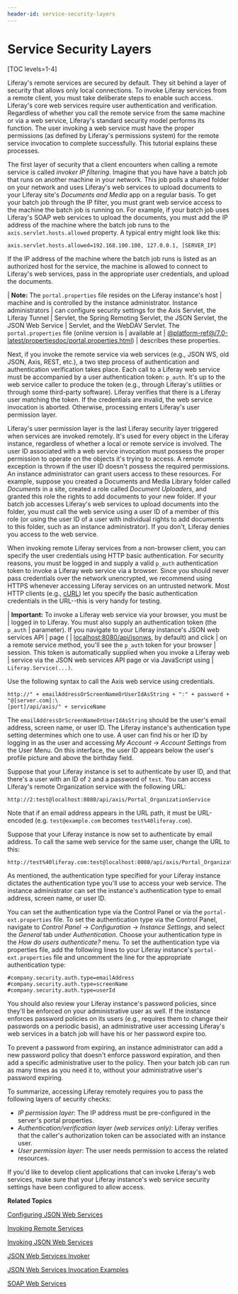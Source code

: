 ```yaml
---
header-id: service-security-layers
---
```


# Service Security Layers

[TOC levels=1-4]

Liferay's remote services are secured by default. They sit behind a layer of
security that allows only local connections. To invoke Liferay services from a 
remote client, you must take deliberate steps to enable such access. Liferay's 
core web services require user authentication and verification. Regardless of
whether you call the remote service from the same machine or via a web service, 
Liferay's standard security model performs its function. The user invoking a web
service must have the proper permissions (as defined by Liferay's permissions
system) for the remote service invocation to complete successfully. This 
tutorial explains these processes. 

The first layer of security that a client encounters when calling a remote
service is called *invoker IP filtering*. Imagine that you have have a batch job
that runs on another machine in your network. This job polls a shared folder on
your network and uses Liferay's web services to upload documents to your Liferay 
site's *Documents and Media* app on a regular basis. To get your batch job 
through the IP filter, you must grant web service access to the machine the 
batch job is running on. For example, if your batch job uses Liferay's SOAP web
services to upload the documents, you must add the IP address of the machine
where the batch job runs to the `axis.servlet.hosts.allowed` property. A typical
entry might look like this:

    axis.servlet.hosts.allowed=192.168.100.100, 127.0.0.1, [SERVER_IP]

If the IP address of the machine where the batch job runs is listed as an
authorized host for the service, the machine is allowed to connect to Liferay's 
web services, pass in the appropriate user credentials, and upload the 
documents. 

| **Note:** The `portal.properties` file resides on the Liferay instance's host
| machine and is controlled by the instance administrator. Instance administrators
| can configure security settings for the Axis Servlet, the Liferay Tunnel
| Servlet, the Spring Remoting Servlet, the JSON Servlet, the JSON Web Service
| Servlet, and the WebDAV Servlet. The `portal.properties` file (online version is
| available at
| [@platform-ref@/7.0-latest/propertiesdoc/portal.properties.html](@platform-ref@/7.0-latest/propertiesdoc/portal.properties.html))
| describes these properties.

Next, if you invoke the remote service via web services (e.g., JSON WS, old 
JSON, Axis, REST, etc.), a two step process of authentication and authentication
verification takes place. Each call to a Liferay web service must be accompanied 
by a user authentication token: `p_auth`. It's up to the web service caller to 
produce the token (e.g., through Liferay's utilities or through some third-party 
software). Liferay verifies that there is a Liferay user matching the token. If 
the credentials are invalid, the web service invocation is aborted. Otherwise, 
processing enters Liferay's user permission layer. 

Liferay's user permission layer is the last Liferay security layer triggered
when services are invoked remotely. It's used for every object in the Liferay 
instance, regardless of whether a local or remote service is involved. The user 
ID associated with a web service invocation must possess the proper permission 
to operate on the objects it's trying to access. A remote exception is thrown if
the user ID doesn't possess the required permissions. An instance administrator
can grant users access to these resources. For example, suppose you created a
Documents and Media Library folder called *Documents* in a site, created a role
called *Document Uploaders*, and granted this role the rights to add documents
to your new folder. If your batch job accesses Liferay's web services to upload
documents into the folder, you must call the web service using a user ID of a
member of this role (or using the user ID of a user with individual rights to
add documents to this folder, such as an instance administrator). If you don't,
Liferay denies you access to the web service. 

When invoking remote Liferay services from a non-browser client, you can specify
the user credentials using HTTP basic authentication. For security reasons, you
must be logged in and supply a valid `p_auth` authentication token to invoke a 
Liferay web service via a browser. Since you should never pass credentials over 
the network unencrypted, we recommend using HTTPS whenever accessing Liferay 
services on an untrusted network. Most HTTP clients (e.g.,
[cURL](http://curl.haxx.se/)) let you specify the basic authentication 
credentials in the URL--this is very handy for testing.

| **Important:** To invoke a Liferay web service via your browser, you must be
| logged in to Liferay. You must also supply an authentication token (the `p_auth`
| parameter). If you navigate to your Liferay instance's JSON web services API
| page (
| [localhost:8080/api/jsonws](localhost:8080/api/jsonws), by default) and click
| on a remote service method, you'll see the `p_auth` token for your browser
| session. This token is automatically supplied when you invoke a Liferay web
| service via the JSON web services API page or via JavaScript using
| `Liferay.Service(...)`.

Use the following syntax to call the Axis web service using credentials.

    http://" + emailAddressOrScreenNameOrUserIdAsString + ":" + password + "@[server.com]:\
    [port]/api/axis/" + serviceName

The `emailAddressOrScreenNameOrUserIdAsString` should be the user's email
address, screen name, or user ID. The Liferay instance's authentication type 
setting determines which one to use. A user can find his or her ID by logging in 
as the user and accessing *My Account* &rarr; *Account Settings* from the User 
Menu. On this interface, the user ID appears below the user's profile picture 
and above the birthday field. 

Suppose that your Liferay instance is set to authenticate by user ID, and that 
there's a user with an ID of `2` and a password of `test`. You can access 
Liferay's remote Organization service with the following URL: 

    http://2:test@localhost:8080/api/axis/Portal_OrganizationService

Note that if an email address appears in the URL path, it must be URL-encoded 
(e.g. `test@example.com` becomes `test%40liferay.com`). 

Suppose that your Liferay instance is now set to authenticate by email address. 
To call the same web service for the same user, change the URL to this: 

    http://test%40liferay.com:test@localhost:8080/api/axis/Portal_OrganizationService

As mentioned, the authentication type specified for your Liferay instance 
dictates the authentication type you'll use to access your web service. The 
instance administrator can set the instance's authentication type to email 
address, screen name, or user ID. 

You can set the authentication type via the Control Panel or via the
`portal-ext.properties` file. To set the authentication type via the Control 
Panel, navigate to  *Control Panel* &rarr; *Configuration* &rarr; *Instance 
Settings*, and select the *General* tab under *Authentication*. Choose your 
authentication type in the *How do users authenticate?* menu. To set the 
authentication type via properties file, add the following lines to your Liferay 
instance's `portal-ext.properties` file and uncomment the line for the 
appropriate authentication type: 

    #company.security.auth.type=emailAddress
    #company.security.auth.type=screenName
    #company.security.auth.type=userId

You should also review your Liferay instance's password policies, since they'll 
be enforced on your administrative user as well. If the instance enforces 
password policies on its users (e.g., requires them to change their passwords on 
a periodic basis), an administrative user accessing Liferay's web services in a 
batch job will have his or her password expire too. 

To prevent a password from expiring, an instance administrator can add a new 
password policy that doesn't enforce password expiration, and then add a 
specific administrative user to the policy. Then your batch job can run as many 
times as you need it to, without your administrative user's password expiring. 

To summarize, accessing Liferay remotely requires you to pass the following
layers of security checks:

- *IP permission layer*: The IP address must be pre-configured in the server's
  portal properties. 
- *Authentication/verification layer (web services only)*: Liferay verifies that
  the caller's authorization token can be associated with an instance user.  
- *User permission layer*: The user needs permission to access the related
  resources. 

If you'd like to develop client applications that can invoke Liferay's web
services, make sure that your Liferay instance's web service security settings
have been configured to allow access. 

**Related Topics**

[Configuring JSON Web Services](/docs/7-0/tutorials/-/knowledge_base/t/portal-configuration-of-json-web-services)

[Invoking Remote Services](/docs/7-0/tutorials/-/knowledge_base/t/invoking-remote-services)

[Invoking JSON Web Services](/docs/7-0/tutorials/-/knowledge_base/t/invoking-json-web-services)

[JSON Web Services Invoker](/docs/7-0/tutorials/-/knowledge_base/t/json-web-services-invoker)

[JSON Web Services Invocation Examples](/docs/7-0/tutorials/-/knowledge_base/t/json-web-services-invocation-examples)

[SOAP Web Services](/docs/7-0/tutorials/-/knowledge_base/t/soap-web-services)
